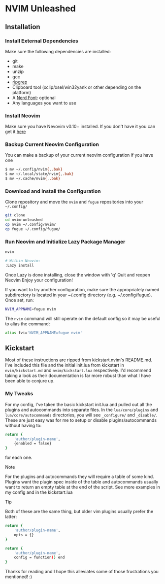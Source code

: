 # NVIM Unleashed

## Installation

### Install External Dependencies
Make sure the following dependencies are installed:
- git
- make
- unzip
- gcc
- [ripgrep](https://github.com/BurntSushi/ripgrep#installation)
- Clipboard tool (xclip/xsel/win32yank or other depending on the platform)
- A [Nerd Font](https://www.nerdfonts.com/): optional
- Any languages you want to use

### Install Neovim

Make sure you have Nevovim v0.10+ installed.
If you don't have it you can get it [here](https://github.com/neovim/neovim)

### Backup Current Neovim Configuration

You can make a backup of your current neovim configuration if you have one
```sh
$ mv ~/.config/nvim{,.bak}
$ mv ~/.local/state/nvim{,.bak}
$ mv ~/.cache/nvim{,.bak}
```

### Download and Install the Configuration

Clone repository and move the `nvim` and `fugue` repositories into your `~/.config/`
```sh
git clone 
cd nvim-unleashed
cp nvim ~/.config/nvim/
cp fugue ~/.config/fugue/
```

### Run Neovim and Initialize Lazy Package Manager
```sh
nvim

# Within Neovim:
:Lazy install
```
Once Lazy is done installing, close the window with 'q'
Quit and reopen Neovim
Enjoy your configuration!

If you want to try another configuration, make sure the appropriately named subdirectory
is located in your ~/.config directory (e.g. ~/.config/fugue). Once set, run:

```sh
NVIM_APPNAME=fugue nvim
```

The `nvim` command will still operate on the default config so it may be useful
to alias the command:
```sh
alias fvi='NVIM_APPNAME=fugue nvim'
```

## Kickstart

Most of these instructions are ripped from kickstart.nvim's README.md. I've included this file 
and the initial init.lua from kickstart in `nvim/kickstart.md` and `nvim/kickstart.lua` respectively.
I'd recommend taking a look as their documentation is far more robust than what
I have been able to conjure up.

### My Tweaks

For my config, I've taken the basic kickstart init.lua and pulled out all the
plugins and autocommands into separate files. In the `lua/core/plugins` and `lua/core/autocommands` 
directories, you will see `_configure/` and `_disable/`. These are just easy was
for me to setup or disable plugins/autocommands without having to:
```sh
return {
    'author/plugin-name',
    {enabled = false}
}
```
for each one.

> [!NOTE]
> For the plugins and autocommands they will require a table of some kind.
> Plugins want the plugin spec inside of the table and autocommands usually want
> to return an empty table at the end of the script. See more examples in my
> config and in the kickstart.lua

> [!TIP]
> Both of these are the same thing, but older vim plugins usually prefer the
> latter:
```sh
return {
    'author/plugin-name',
    opts = {}
}

return {
    'author/plugin-name',
    config = function() end
}
```

Thanks for reading and I hope this alleviates some of those frustrations you
mentioned! :)
